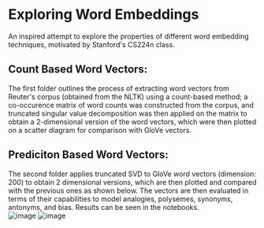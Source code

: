 # Exploring Word Embeddings
An inspired attempt to explore the properties of different word embedding techniques, motivated by Stanford's CS224n class.  
## Count Based Word Vectors:
The first folder outlines the process of extracting word vectors from Reuter's corpus (obtained from the NLTK) using a count-based method; a co-occurence matrix of word counts
was constructed from the corpus, and truncated singular value decomposition was then applied on the matrix to obtain a 2-dimensional version of the word vectors, which were
then plotted on a scatter diagram for comparison with GloVe vectors.  
## Prediciton Based Word Vectors:
The second folder applies truncated SVD to GloVe word vectors (dimension: 200) to obtain 2 dimensional versions, which are then plotted and compared with the previous ones
as shown below. The vectors are then evaluated in terms of their capabilities to model analogies, polysemes, synonyms, antonyms, and bias. Results can be seen in the notebooks.  
![image](https://user-images.githubusercontent.com/101427765/217091645-c2baf817-c2bc-4ed9-8986-e05c6f286b0c.png)    ![image](https://user-images.githubusercontent.com/101427765/217091750-b3ab2d72-2368-4c6d-b38c-3b4bd515b490.png)


